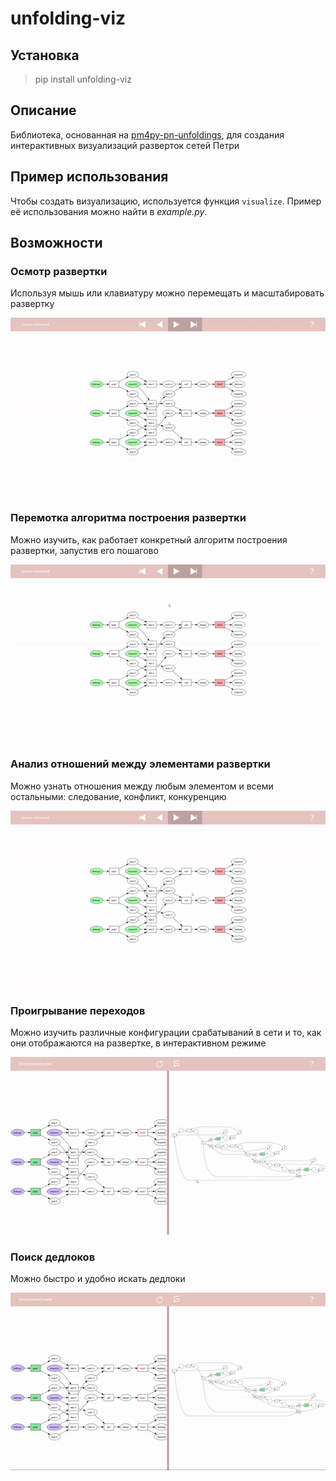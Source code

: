 # unfolding-viz
## Установка
> pip install unfolding-viz
## Описание
Библиотека, основанная на [pm4py-pn-unfoldings](https://github.com/TimurTimergalin/Unfoldings), для создания 
интерактивных визуализаций разверток сетей Петри
## Пример использования
Чтобы создать визуализацию, используется функция `visualize`. Пример её использования можно найти в *example.py*.
## Возможности
### Осмотр развертки
Используя мышь или клавиатуру можно перемещать и масштабировать развертку

![move](gif/move.gif)
### Перемотка алгоритма построения развертки
Можно изучить, как работает конкретный алгоритм построения развертки, запустив его пошагово

![rewind](gif/rewind.gif)
### Анализ отношений между элементами развертки
Можно узнать отношения между любым элементом и всеми остальными: следование, конфликт, конкуренцию

![relations](gif/relations.gif)
### Проигрывание переходов
Можно изучить различные конфигурации срабатываний в сети и то, как они отображаются на развертке, в интерактивном режиме

![play](gif/play.gif)
### Поиск дедлоков
Можно быстро и удобно искать дедлоки

![deadlock](gif/deadlock.gif)
